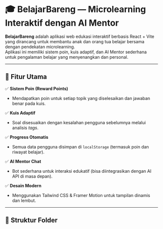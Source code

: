 # 🎓 BelajarBareng — Microlearning Interaktif dengan AI Mentor

**BelajarBareng** adalah aplikasi web edukasi interaktif berbasis React + Vite yang dirancang untuk membantu anak dan orang tua belajar bersama dengan pendekatan microlearning.  
Aplikasi ini memiliki sistem poin, kuis adaptif, dan AI Mentor sederhana untuk pengalaman belajar yang menyenangkan dan personal.

---

## 🚀 Fitur Utama

✅ **Sistem Poin (Reward Points)**
- Mendapatkan poin untuk setiap topik yang diselesaikan dan jawaban benar pada kuis.

✅ **Kuis Adaptif**
- Soal disesuaikan dengan kesalahan pengguna sebelumnya melalui analisis *tags*.

✅ **Progress Otomatis**
- Semua data pengguna disimpan di `localStorage` (termasuk poin dan riwayat belajar).

✅ **AI Mentor Chat**
- Bot sederhana untuk interaksi edukatif (bisa diintegrasikan dengan AI API di masa depan).

✅ **Desain Modern**
- Menggunakan Tailwind CSS & Framer Motion untuk tampilan dinamis dan lembut.

---

## 🧩 Struktur Folder
